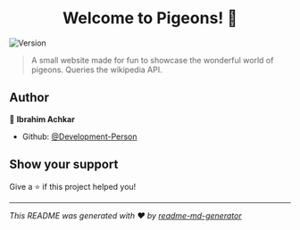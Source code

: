 <h1 align="center">Welcome to Pigeons! 👋</h1>
<p>
  <img alt="Version" src="https://img.shields.io/badge/version-1.0.0-blue.svg?cacheSeconds=2592000" />
</p>

> A small website made for fun to showcase the wonderful world of pigeons. Queries the wikipedia API.

## Author

👤 **Ibrahim Achkar**

* Github: [@Development-Person](https://github.com/Development-Person)

## Show your support

Give a ⭐️ if this project helped you!

***
_This README was generated with ❤️ by [readme-md-generator](https://github.com/kefranabg/readme-md-generator)_
